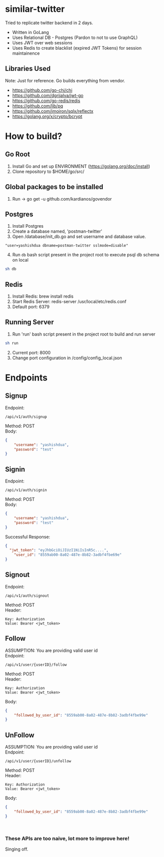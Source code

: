# similar-twitter
Tried to replicate twitter backend in 2 days.

* Written in GoLang
* Uses Relational DB - Postgres (Pardon to not to use GraphQL)
* Uses JWT over web sessions
* Uses Redis to create blacklist (expired JWT Tokens) for session maintainence


## Libraries Used
Note: Just for reference. Go builds everything from vendor.
* https://github.com/go-chi/chi
* https://github.com/dgrijalva/jwt-go
* https://github.com/go-redis/redis
* https://github.com/lib/pq
* https://github.com/jmoiron/sqlx/reflectx
* https://golang.org/x/crypto/bcrypt

# How to build?

## Go Root
1. Install Go and set up ENVIRONMENT (https://golang.org/doc/install)
2. Clone repository to $HOME/go/src/

## Global packages to be installed
1. Run -> go get -u github.com/kardianos/govendor

## Postgres
1. Install Postgres
2. Create a database named, 'postman-twitter'
3. Open /database/init_db.go and set username and database value.
```
"user=yashishdua dbname=postman-twitter sslmode=disable"
```
4. Run `db` bash script present in the project root to execute psql db schema on local

```bash
sh db
```

## Redis
1. Install Redis: brew install redis
2. Start Redis Server: redis-server /usr/local/etc/redis.conf
3. Default port: 6379

## Running Server
1. Run 'run' bash script present in the project root to build and run server
```bash
sh run
```
2. Current port: 8000
3. Change port configuration in /config/config_local.json

# Endpoints

## Signup

Endpoint:
```
/api/v1/auth/signup
```
Method: POST <br>
Body:
```json
{
	"username": "yashishdua",
	"password": "test"
}
```

## Signin

Endpoint:
```
/api/v1/auth/signin
```
Method: POST <br>
Body:
```json
{
	"username": "yashishdua",
	"password": "test"
}
```

Successful Response:
```json
{
  "jwt_token": "eyJhbGciOiJIUzI1NiIsInR5c....",
	"user_id": "8559ab00-8a02-487e-8b82-3adbf4fbe69e"
}
```

## Signout

Endpoint:
```
/api/v1/auth/signout
```
Method: POST <br>
Header:
```
Key: Authorization
Value: Bearer <jwt_token>
```


## Follow
ASSUMPTION: You are providing valid user id <br>
Endpoint:
```
/api/v1/user/{userID}/follow
```
Method: POST <br>
Header:
```
Key: Authorization
Value: Bearer <jwt_token>
```
Body:

```json
{
	"followed_by_user_id": "8559ab00-8a02-487e-8b82-3adbf4fbe99e"
}
```

## UnFollow
ASSUMPTION: You are providing valid user id <br>
Endpoint:
```
/api/v1/user/{userID}/unfollow
```
Method: POST <br>
Header:
```
Key: Authorization
Value: Bearer <jwt_token>
```
Body:

```json
{
	"followed_by_user_id": "8559ab00-8a02-487e-8b82-3adbf4fbe99e"
}
```

<br>

### These APIs are too naive, lot more to improve here!
Singing off.
